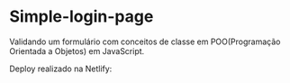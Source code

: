 # Simple-login-page
Validando um formulário com conceitos de classe em POO(Programação Orientada a Objetos) em JavaScript.

Deploy realizado na Netlify: 
